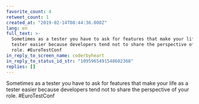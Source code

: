 ```yaml
---
favorite_count: 4
retweet_count: 1
created_at: "2019-02-14T08:44:36.000Z"
lang: en
full_text: >-
  Sometimes as a tester you have to ask for features that make your life as a
  tester easier because developers tend not to share the perspective of your
  role. #EuroTestConf
in_reply_to_screen_name: coderbyheart
in_reply_to_status_id_str: "1095965491548602368"
replies: []
---
```


Sometimes as a tester you have to ask for features that make your life as a
tester easier because developers tend not to share the perspective of your role.
#EuroTestConf
